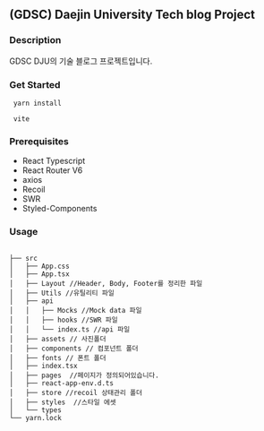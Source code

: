 ## (GDSC) Daejin University Tech blog Project

### Description

GDSC DJU의 기술 블로그 프로젝트입니다.

### Get Started

```shell
 yarn install
```

```shell
 vite
```

### Prerequisites

- React Typescript
- React Router V6
- axios
- Recoil
- SWR
- Styled-Components

### Usage

```angular2html

├── src
│   ├── App.css
│   ├── App.tsx
│   ├── Layout //Header, Body, Footer를 정리한 파일
│   ├── Utils //유틸리티 파일
│   ├── api
│   │   ├── Mocks //Mock data 파일
│   │   ├── hooks //SWR 파일
│   │   └── index.ts //api 파일
│   ├── assets // 사진폴더
│   ├── components // 컴포넌트 폴더
│   ├── fonts // 폰트 폴더
│   ├── index.tsx
│   ├── pages  //페이지가 정의되어있습니다.
│   ├── react-app-env.d.ts
│   ├── store //recoil 상태관리 폴더
│   ├── styles  //스타일 에셋
│   └── types
└── yarn.lock
```

